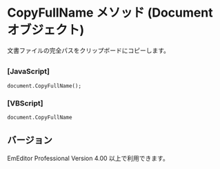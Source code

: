 # CopyFullName メソッド (Document オブジェクト)

文書ファイルの完全パスをクリップボードにコピーします。

## 

### \[JavaScript\]

```
document.CopyFullName();
```

### \[VBScript\]

```
document.CopyFullName
```

## バージョン

EmEditor Professional Version 4.00 以上で利用できます。
